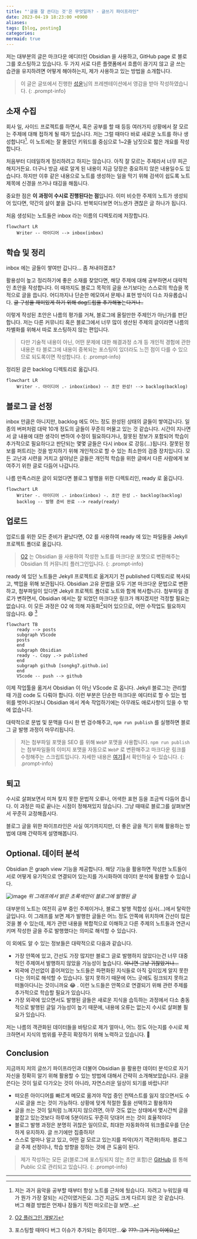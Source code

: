```yaml
---
title: "'글을 잘 쓴다는 것'은 무엇일까? - 글쓰기 파이프라인"
date: 2023-04-19 18:23:00 +0900
aliases: 
tags: [blog, posting]
categories: 
mermaid: true
---
```


저는 대부분의 글은 마크다운 에디터인 Obsidian 을 사용하고, GitHub page 로 블로그를 호스팅하고 있습니다. 두 가지 서로 다른 플랫폼에서 흐름이 끊기지 않고 글 쓰는 습관을 유지하려면 어떻게 해야하는지, 제가 사용하고 있는 방법을 소개합니다.

> 이 글은 글또에서 진행한 [성윤](https://github.com/zzsza)님의 프레젠테이션에서 영감을 받아 작성하였습니다.
{: .prompt-info}

## 소재 수집

회사 일, 사이드 프로젝트를 하면서, 혹은 공부를 할 때 등등 여러가지 상황에서 잘 모르는 주제에 대해 접하게 될 때가 있습니다. 저는 그럴 때마다 바로 새로운 노트를 하나 생성합니다[^fn-nth-1]. 이 노트에는 잘 몰랐던 키워드를 중심으로 1~2줄 남짓으로 짧은 개요를 작성합니다.

처음부터 디테일하게 정리하려고 하지는 않습니다. 아직 잘 모르는 주제라서 너무 피곤해지거든요. 더구나 방금 새로 알게 된 내용이 지금 당장은 중요하지 않은 내용일수도 있습니다. 하지만 이후 같은 내용으로 노트를 생성하는 일을 막기 위해 검색이 쉽도록 노트 제목에 신경을 쓰거나 태깅을 해둡니다.

중요한 점은 **이 과정이 수시로 진행된다는 점**입니다. 이미 비슷한 주제의 노트가 생성되어 있다면, 약간의 살이 붙을 겁니다. 반복되다보면 어느샌가 괜찮은 글 하나가 됩니다.

처음 생성되는 노트들은 inbox 라는 이름의 디렉토리에 저장합니다.

```mermaid
flowchart LR
    Writer -- 아이디어 --> inbox(inbox)
```

## 학습 및 정리

inbox 에는 글들이 쌓여만 갑니다... 좀 쳐내야겠죠?

활용성이 높고 정리하기에 좋은 소재를 찾았다면, 해당 주제에 대해 공부하면서 대략적인 초안을 작성합니다. 이 때까지도 블로그 목적의 글을 쓰기보다는 스스로의 학습을 목적으로 글을 씁니다. 어디까지나 단순한 메모여서 문체나 표현 방식이 다소 자유롭습니다. ~~글 구성을 재미있게 하기 위해 dog드립을 추가해놓는다거나..~~

이렇게 작성된 초안은 나름의 평가를 거쳐, 블로그에 올릴만한 주제인가 아닌가를 판단합니다. 저는 다른 커뮤니티 혹은 블로그에서 너무 많이 생산된 주제의 글이라면 나름의 차별화를 위해서 따로 포스팅하지 않는 편입니다.

> 다만 기술적 내용이 아닌, 어떤 문제에 대한 해결과정 소개 등 개인적 경험에 관한 내용은 타 블로그에 내용이 중복되는 포스팅이 있더라도 느낀 점이 다를 수 있으므로 되도록이면 작성합니다.
{: .prompt-info}

정리된 글은 backlog 디렉토리로 옮깁니다.

```mermaid
flowchart LR
    Writer -. 아이디어 .- inbox(inbox) -- 초안 완성! --> backlog(backlog)
```

## 블로그 글 선정

inbox 만큼은 아니지만, backlog 에도 어느 정도 완성된 상태의 글들이 쌓여갑니다. 일종의 버퍼처럼 대략 10개 정도의 글들이 꾸준히 머물고 있는 것 같습니다. 시간이 지나면서 글 내용에 대한 생각이 변하여 수정이 필요하다거나, 잘못된 정보가 포함되어 학습이 추가적으로 필요하다고 판단되는 몇몇 글들은 다시 inbox 로 강등(...)됩니다. 잘못된 정보를 퍼트리는 것을 방지하기 위해 개인적으로 할 수 있는 최소한의 검증 장치입니다. 모든 고난과 시련을 거치고 살아남은 글들은 개인적 학습을 위한 글에서 다른 사람에게 보여주기 위한 글로 다듬어 나갑니다.

나름 만족스러운 글이 되었다면 블로그 발행을 위한 디렉토리인, ready 로 옮깁니다.

```mermaid
flowchart LR
    Writer -. 아이디어 .- inbox(inbox) -. 초안 완성 .- backlog(backlog)
    backlog -- 발행 준비 완료 --> ready(ready)
```

## 업로드

업로드를 위한 모든 준비가 끝났다면, O2 를 사용하여 ready 에 있는 파일들을 Jekyll 프로젝트 폴더로 옮깁니다.

> [O2](https://github.com/songkg7/o2) 는 Obsidian 을 사용하여 작성한 노트를 마크다운 포맷으로 변환해주는 Obsidian 의 커뮤니티 플러그인입니다.
{: .prompt-info}

ready 에 있던 노트들은 Jekyll 프로젝트로 옮겨지기 전 published 디렉토리로 복사되고, 백업을 위해 보관됩니다. Obsidian 고유 문법을 모두 기본 마크다운 문법으로 변환하고, 첨부파일이 있다면 Jekyll 프로젝트 폴더로 노트와 함께 복사합니다. 첨부파일 경로가 변하면서, Obsidian 에서는 잘 되었던 마크다운 링크가 깨지겠지만 걱정할 필요는 없습니다. 이 모든 과정은 O2 에 의해 자동화[^fn-nth-2]되어 있으므로, 어떤 수작업도 필요하지 않습니다. 😄 [^fn-nth-3]

```mermaid
flowchart TB
    ready --> posts
    subgraph VScode
    posts
    end
    subgraph Obsidian
    ready -. Copy .-> published
    end
    subgraph github [songkg7.github.io]
    end
    VScode -- push --> github
```

이제 작업툴을 옮겨서 Obsidian 이 아닌 VScode 로 옵니다. Jekyll 블로그는 관리할 때 가끔 code 도 다뤄야 합니다. 이런 부분은 단순한 마크다운 에디터로 할 수 있는 범위를 벗어나다보니 Obsidian 에서 계속 작업하기에는 아무래도 애로사항이 있을 수 밖에 없습니다.

대략적으로 문법 및 문맥을 다시 한 번 검수해주고, `npm run publish` 를 실행하면 블로그 글 발행 과정이 마무리됩니다.

> 저는 첨부파일 포맷을 SEO 를 위해 `WebP` 포맷을 사용합니다. `npm run publish` 는 첨부파일들의 이미지 포맷을 자동으로 `WebP` 로 변환해주고 마크다운 링크를 수정해주는 스크립트입니다. 자세한 내용은 [여기]()서 확인하실 수 있습니다.
{: .prompt-info}

## 퇴고

수시로 살펴보면서 미쳐 찾지 못한 문법적 오류나, 어색한 표현 등을 조금씩 다듬어 줍니다. 이 과정은 따로 끝나는 시점이 정해져있지 않습니다. 그냥 때때로 블로그를 살펴보면서 꾸준히 교정해줍시다.

블로그 글을 위한 파이프라인은 사실 여기까지지만, 더 좋은 글을 적기 위해 활용하는 방법에 대해 간략하게 설명해봅니다.

## Optional. 데이터 분석

Obsidian 은 graph view 기능을 제공합니다. 해당 기능을 활용하면 작성한 노트들이 서로 어떻게 유기적으로 연결되어 있는지를 가시화하여 데이터 분석에 활용할 수 있습니다.

![image](/assets/img/2023-04-19-blog-posting-pipeline/obsidian-graph-view-20230417.webp)
_위 그래프에서 밝은 초록색만이 블로그에 발행된 글_

대부분의 노트는 여전히 공부 중인 주제이거나, 블로그 발행 적합성 심사(...)에서 탈락한 글입니다. 이 그래프를 보면 제가 발행한 글들은 어느 정도 안쪽에 위치하며 간선이 많은 것을 볼 수 있는데, 제가 관련 내용을 복합적으로 이해하고 다른 주제의 노트들과 연관시키며 작성한 글을 주로 발행했다는 의미로 해석할 수 있습니다.

이 외에도 알 수 있는 정보들은 대략적으로 다음과 같습니다.

- 가장 안쪽에 있고, 간선도 가장 많지만 블로그 글로 발행하지 않았다는건 너무 대중적인 주제여서 발행하지 않았을 가능성이 높습니다. ~~아니면 그냥 귀찮았거나...~~
- 외곽에 간선없이 흩어져있는 노드들은 파편화된 지식들로 아직 깊이있게 알지 못한다는 의미로 해석할 수 있습니다. 알지 못하기 때문에 어느 곳에도 링크되지 못하고 떠돌아다니는 것이니까요 😂 . 이런 노드들은 안쪽으로 연결되기 위해 관련 주제를 추가적으로 학습할 필요가 있습니다.
- 가장 외곽에 있으면서도 발행된 글들은 새로운 지식을 습득하는 과정에서 다소 충동적으로 발행된 글일 가능성이 높기 때문에, 내용에 오류는 없는지 수시로 살펴볼 필요가 있습니다.

저는 나름의 객관화된 데이터들을 바탕으로 제가 얼마나, 어느 정도 아는지를 수시로 체크하면서 지식의 범위를 꾸준히 확장하기 위해 노력하고 있습니다. 🧐

## Conclusion

지금까지 저의 글쓰기 파이프라인과 더불어 Obsidian 을 활용한 데이터 분석으로 자기 자신을 정확히 알기 위해 활용할 수 있는 방법에 대해서 간략히 소개해보았습니다. 글을 쓴다는 것이 일로 다가오는 것이 아니라, 자연스러운 일상이 되기를 바랍니다!

- 떠오른 아이디어를 빠르게 메모로 옮겨야 작업 중인 컨텍스트를 잃지 않으면서도 수시로 글을 쓰는 것이 가능하다. 상황에 맞게 적절한 툴을 선택하고 활용하자
- 글을 쓰는 것이 일처럼 느껴지지 않으려면, 아무 것도 없는 상태에서 몇시간씩 글을 붙잡고 있는것보다 하루에 5분이라도 꾸준히 덧대어 쓰는 것이 효율적이다
- 블로그 발행 과정은 분명히 귀찮은 일이므로, 최대한 자동화하여 워크플로우를 단순하게 유지하자. 글 쓰기에만 집중하자!
- 스스로 얼마나 알고 있고, 어떤 걸 모르고 있는지를 파악(자기 객관화)하자. 블로그 글 주제 선정이나, 학습 방향을 정하는 것에 큰 도움이 된다.

> 제가 작성하는 모든 글(블로그에 포스팅되지 않는 초안 포함)은 [GitHub](https://github.com/songkg7/haril-vault) 를 통해 Public 으로 관리되고 있습니다.
{: .prompt-info}

---

[^fn-nth-1]: 저는 과거 음악을 공부할 때부터 항상 노트를 근처에 뒀습니다. 자려고 누워있을 때가 뭔가 가장 잘되는 시간이였거든요. 그건 지금도 크게 다르지 않은 것 같습니다. 버그 해결 방법은 언제나 잠들기 직전 떠오르는걸 보면...

[^fn-nth-2]: [O2 플러그인 개발기](https://songkg7.github.io/posts/develop-obsidian-plugin/)

[^fn-nth-3]: 포스팅할 때마다 버그 이슈가 추가되는 중이지만...😭 ~~???: 그거 기능이에요~~
